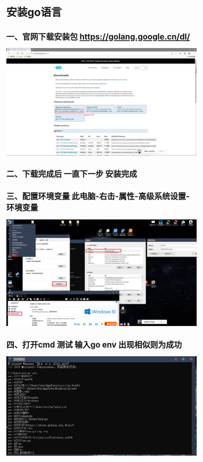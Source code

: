 # 安装go语言

## 一、官网下载安装包  https://golang.google.cn/dl/

![QQ截图20201030202933](.\QQ截图20201030202933.png)

## 二、下载完成后  一直下一步  安装完成 

## 三、配置环境变量  此电脑-右击-属性-高级系统设置-环境变量

![image-20201030203519013](.\image-20201030203519013.png)

## 四、打开cmd  测试  输入go env  出现相似则为成功

<img src=".\image-20201030203622890.png" alt="image-20201030203622890" style="zoom:200%;" />



